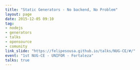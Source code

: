 ```yaml
---
title: "Static Generators - No backend, No Problem"
layout: page
date: 2015-12-05 09:10
tag:
- nodejs
- generators
- talks
- opensource
- comunity
link_slide: "https://felipesousa.github.io/talks/NUG-CE/#/"
event: "1st NUG-CE - UNIFOR - Fortaleza"
talks: true
---
```

